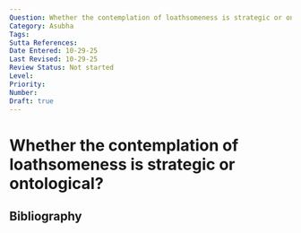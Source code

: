 ```yaml
---
Question: Whether the contemplation of loathsomeness is strategic or ontological?
Category: Asubha
Tags: 
Sutta References: 
Date Entered: 10-29-25
Last Revised: 10-29-25
Review Status: Not started
Level: 
Priority: 
Number: 
Draft: true
---
```


# Whether the contemplation of loathsomeness is strategic or ontological?

## Bibliography

<!-- 

Notes:



-->